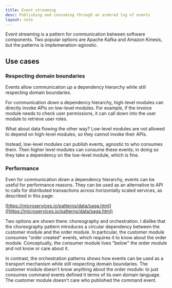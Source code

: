 ```yaml
---
title: Event streaming
desc: Publishing and consuming through an ordered log of events
layout: note
---
```


Event streaming is a pattern for communication between software components. Two popular options are Apache Kafka and Amazon Kinesis, but the patterns is implemenation-agnostic.

## Use cases

### Respecting domain boundaries

Events allow communication _up_ a dependency hierarchy while still respecting domain boundaries.

For communication _down_ a dependency hierarchy, high-level modules can directly invoke APIs on low-level modules. For example, if the invoice module needs to check user permissions, it can call down into the user module to retrieve user roles.

What about data flowing the other way? Low-level modules are not allowed to depend on high-level modules, so they cannot invoke their APIs.

Instead, low-level modules can publish events, agnostic to who consumes them. Then higher level modules can consume these events; in doing so they take a dependency on the low-level module, which is fine.

### Performance

Even for communication _down_ a dependency hierarchy, events can be useful for performance reasons. They can be used as an alternative to API to calls for distributed transactions across horizontally scaled services, as described in this page:

[https://microservices.io/patterns/data/saga.html]([https://microservices.io/patterns/data/saga.html)

Two options are shown there: choreography and orchestration. I dislike that the choreography pattern introduces a circular dependency between the customer module and the order module. In particular, the customer module consumes "order created" events, which requires it to know about the order module. Conceptually, the consumer module lives "below" the order module and not know or care about it.

In contrast, the orchestration patterns shows how events can be used as a transport mechanism while still respecting domain boundaries. The customer module doesn't know anything about the order module: to just consumes command events defined it terms of its own domain language. The customer module doesn't care who published the command event.
